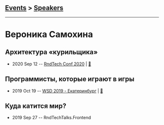 ## [Events](../README.md) > [Speakers](../speakers.md)
---

# Вероника Самохина

## Архитектура «курильщика»
- 2020 Sep 12 -- [RndTech Conf 2020](https://youtu.be/TwXy0pz5Wp4)  | [:notebook:](https://docs.google.com/presentation/d/1jRUatiOamlNA28WtchpysnEOJuxeME0okjhzIvPtsrY/edit#slide=id.p)  
## Программисты, которые играют в игры
- 2019 Oct 19 -- [WSD 2019 - Екатеринбург](https://www.youtube.com/watch?v=DsfnFrwKksA&t=10702s)  | [:notebook:](https://wsd.events/2019/10/19/pres/programmer-games/)  
## Куда катится мир?
- 2019 Sep 27 -- RndTechTalks.Frontend    
